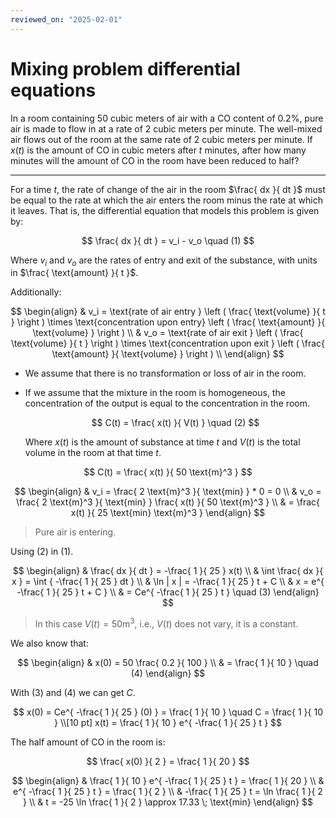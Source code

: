 ```yaml
---
reviewed_on: "2025-02-01"
---
```


# Mixing problem differential equations

In a room containing $50$ cubic meters of air with a CO content of $0.2\%$, pure air is made to flow in at a rate of $2$ cubic meters per minute. The well-mixed air flows out of the room at the same rate of $2$ cubic meters per minute. If $x(t)$ is the amount of CO in cubic meters after $t$ minutes, after how many minutes will the amount of CO in the room have been reduced to half?

---

For a time $t$, the rate of change of the air in the room $\frac{ dx }{ dt }$ must be equal to the rate at which the air enters the room minus the rate at which it leaves. That is, the differential equation that models this problem is given by:

$$
\frac{ dx }{ dt } = v_i - v_o \quad (1)
$$

Where $v_i$ and $v_o$ are the rates of entry and exit of the substance, with units in $\frac{ \text{amount} }{ t }$.

Additionally:

$$
\begin{align}
	& v_i = \text{rate of air entry } \left ( \frac{ \text{volume} }{ t } \right ) \times \text{concentration upon entry} \left ( \frac{ \text{amount} }{ \text{volume} } \right ) \\
	& v_o = \text{rate of air exit } \left ( \frac{ \text{volume} }{ t } \right ) \times \text{concentration upon exit } \left ( \frac{ \text{amount} }{ \text{volume} } \right ) \\
\end{align}
$$

- We assume that there is no transformation or loss of air in the room.

- If we assume that the mixture in the room is homogeneous, the concentration of the output is equal to the concentration in the room.

	$$
	C(t) = \frac{ x(t) }{ V(t) } \quad (2)
	$$

	Where $x(t)$ is the amount of substance at time $t$ and $V(t)$ is the total volume in the room at that time $t$.

$$
C(t) = \frac{ x(t) }{ 50 \text{m}^3 }
$$

$$
\begin{align}
	& v_i = \frac{ 2 \text{m}^3 }{ \text{min} } * 0 = 0 \\
	& v_o = \frac{ 2 \text{m}^3 }{ \text{min} } \frac{ x(t) }{ 50 \text{m}^3 } \\
	& = \frac{ x(t) }{ 25 \text{min} \text{m}^3 }
\end{align}
$$

> Pure air is entering.

Using $(2)$ in $(1)$.

$$
\begin{align}
	& \frac{ dx }{ dt } = -\frac{ 1 }{ 25 } x(t) \\
	& \int \frac{ dx }{ x } = \int { -\frac{ 1 }{ 25 } dt } \\
	& \ln | x | = -\frac{ 1 }{ 25 } t + C \\
	& x = e^{ -\frac{ 1 }{ 25 } t + C } \\
	& = Ce^{ -\frac{ 1 }{ 25 } t } \quad (3)
\end{align}
$$

> In this case $V(t) = 50 \text{m}^3$, i.e., $V(t)$ does not vary, it is a constant.

We also know that:

$$
\begin{align}
	& x(0) = 50 \frac{ 0.2 }{ 100 } \\
	& = \frac{ 1 }{ 10 } \quad (4)
\end{align}
$$

With $(3)$ and $(4)$ we can get $C$.

$$
x(0) = Ce^{ -\frac{ 1 }{ 25 } (0) } = \frac{ 1 }{ 10 } \quad C = \frac{ 1 }{ 10 } \\[10 pt]
x(t) = \frac{ 1 }{ 10 } e^{ -\frac{ 1 }{ 25 } t }
$$

The half amount of CO in the room is:

$$
\frac{ x(0) }{ 2 } = \frac{ 1 }{ 20 }
$$

$$
\begin{align}
	& \frac{ 1 }{ 10 } e^{ -\frac{ 1 }{ 25 } t } = \frac{ 1 }{ 20 } \\
	& e^{ -\frac{ 1 }{ 25 } t } = \frac{ 1 }{ 2 } \\
	& -\frac{ 1 }{ 25 } t = \ln \frac{ 1 }{ 2 } \\
	& t = -25 \ln \frac{ 1 }{ 2 } \approx 17.33 \; \text{min}
\end{align}
$$
